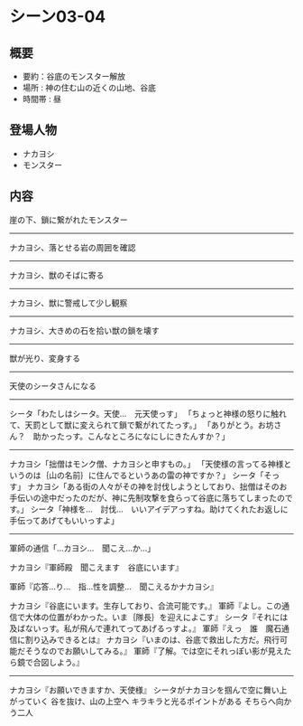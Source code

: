 # シーン03-04
## 概要
* 要約：谷底のモンスター解放
* 場所 : 神の住む山の近くの山地、谷底
* 時間帯 : 昼

## 登場人物
* ナカヨシ
* モンスター

## 内容
崖の下、鎖に繋がれたモンスター

---

ナカヨシ、落とせる岩の周囲を確認

---
ナカヨシ、獣のそばに寄る

---
ナカヨシ、獣に警戒して少し観察

---
ナカヨシ、大きめの石を拾い獣の鎖を壊す

---

獣が光り、変身する

---
天使のシータさんになる

---

シータ「わたしはシータ。天使…　元天使っす」
「ちょっと神様の怒りに触れて、天罰として獣に変えられて鎖で繋がれてたっす。」
「ありがとう。お坊さん？　助かったっす。こんなところになにしにきたんすか？」

---
ナカヨシ「拙僧はモンク僧、ナカヨシと申すもの。」
「天使様の言ってる神様というのは｛山の名前｝に住んでるというあの雷の神ですか？」
シータ「そっす」
ナカヨシ「ある街の人々がその神を討伐しようとしており、拙僧はそのお手伝いの途中だったのだが、神に先制攻撃を食らって谷底に落ちてしまったのです。」
シータ「神様を…　討伐…　いいアイデアっすね。助けてくれたお返しに手伝ってあげてもいいっすよ」

---
軍師の通信「…カヨシ…　聞こえ…か…」

ナカヨシ『軍師殿　聞こえます　谷底にいます』

軍師『応答…り…　指…性を調整…　聞こえるかナカヨシ』

ナカヨシ『谷底にいます。生存しており、合流可能です。』
軍師『よし。この通信で大体の位置がわかった。いま｛隊長｝を迎えによこす』
シータ『それには及ばないっす。私が飛んで連れてってあげるっすよ。』
軍師『えっ　誰　魔石通信に割り込みできるとは』
ナカヨシ『いまのは、谷底で救出した方だ。飛行可能だそうなのでお願いしてみる。』
軍師『了解。では空にそれっぽい影が見えたら鏡で合図しよう。』

---

ナカヨシ『お願いできますか、天使様』
シータがナカヨシを掴んで空に舞い上がっていく
谷を抜け、山の上空へ
キラキラと光るポイントがある
そちらへ向かう二人










